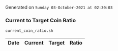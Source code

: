 Generated on `Sunday 03-October-2021 at 02:30:03`

### Current to Target Coin Ratio
`current_coin_ratio.sh`

Date|Current|Target|Ratio
---|---|---|---
